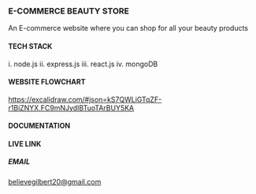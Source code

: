 ### E-COMMERCE BEAUTY STORE 
An E-commerce website where you can shop for all your beauty products
#### TECH STACK
i. node.js
ii. express.js
iii. react.js
iv. mongoDB
#### WEBSITE FLOWCHART
https://excalidraw.com/#json=kS7QWLiGTqZF-r1BiZNYX,FC9mNJydIBTuoTArBUY5KA
#### DOCUMENTATION 
#### LIVE LINK 
##### EMAIL
believegilbert20@gmail.com 

